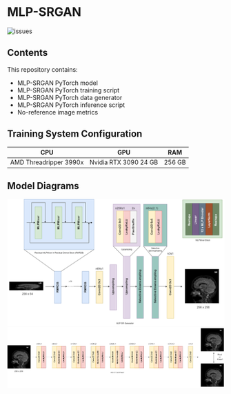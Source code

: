 # MLP-SRGAN

![issues](https://img.shields.io/github/issues-raw/IAMLAB-Ryerson/MLP-SRGAN)

## Contents
This repository contains:
* MLP-SRGAN PyTorch model
* MLP-SRGAN PyTorch training script
* MLP-SRGAN PyTorch data generator
* MLP-SRGAN PyTorch inference script
* No-reference image metrics

## Training System Configuration
|  CPU | GPU | RAM |
| :---: | :---: | :---: |
|  AMD Threadripper 3990x | Nvidia RTX 3090 24 GB | 256 GB |

## Model Diagrams
![Generator](images/generator.png)
![Discriminator](images/discriminator.png)
